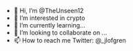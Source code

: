 - 👋 Hi, I’m @TheUnseen12
- 👀 I’m interested in crypto
- 🌱 I’m currently learning...
- 💞️ I’m looking to collaborate on ...
- 📫 How to reach me Twitter: @_jlofgren

<!---
TheUnseen12/TheUnseen12 is a ✨ special ✨ repository because its `README.md` (this file) appears on your GitHub profile.
You can click the Preview link to take a look at your changes.
--->
